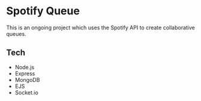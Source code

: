 # Spotify Queue

This is an ongoing project which uses the Spotify API to create collaborative queues.

## Tech

- Node.js
- Express
- MongoDB
- EJS
- Socket.io